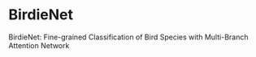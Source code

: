 # BirdieNet
BirdieNet: Fine-grained Classification of Bird Species with Multi-Branch Attention Network
